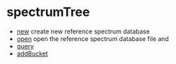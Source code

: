 # spectrumTree



+ [new](spectrumTree/new.1) create new reference spectrum database
+ [open](spectrumTree/open.1) open the reference spectrum database file and 
+ [query](spectrumTree/query.1) 
+ [addBucket](spectrumTree/addBucket.1) 
